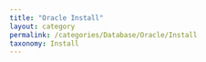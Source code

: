 ```yaml
---
title: "Oracle Install"
layout: category
permalink: /categories/Database/Oracle/Install
taxonomy: Install
---
```

